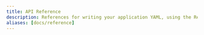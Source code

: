 ```yaml
---
title: API Reference
description: References for writing your application YAML, using the Replicated Integration API and Replicated's CLI.
aliases: [docs/reference]
---
```

